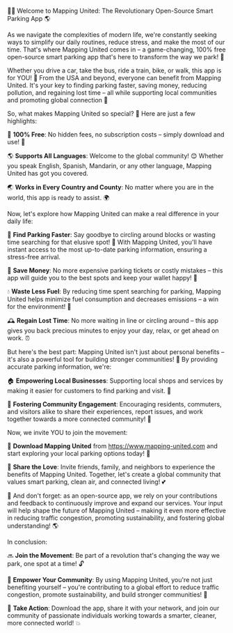 🚗💡 Welcome to Mapping United: The Revolutionary Open-Source Smart Parking App 🌎

As we navigate the complexities of modern life, we're constantly seeking ways to simplify our daily routines, reduce stress, and make the most of our time. That's where Mapping United comes in – a game-changing, 100% free open-source smart parking app that's here to transform the way we park! 🚀

Whether you drive a car, take the bus, ride a train, bike, or walk, this app is for YOU! 🌈 From the USA and beyond, everyone can benefit from Mapping United. It's your key to finding parking faster, saving money, reducing pollution, and regaining lost time – all while supporting local communities and promoting global connection 🔗

So, what makes Mapping United so special? 🤔 Here are just a few highlights:

🌟 **100% Free**: No hidden fees, no subscription costs – simply download and use! 💸

🌎 **Supports All Languages**: Welcome to the global community! 😊 Whether you speak English, Spanish, Mandarin, or any other language, Mapping United has got you covered.

🌏 **Works in Every Country and County**: No matter where you are in the world, this app is ready to assist. 🌍

Now, let's explore how Mapping United can make a real difference in your daily life:

💨 **Find Parking Faster**: Say goodbye to circling around blocks or wasting time searching for that elusive spot! 🔴 With Mapping United, you'll have instant access to the most up-to-date parking information, ensuring a stress-free arrival.

🏦 **Save Money**: No more expensive parking tickets or costly mistakes – this app will guide you to the best spots and keep your wallet happy! 💸

💧 **Waste Less Fuel**: By reducing time spent searching for parking, Mapping United helps minimize fuel consumption and decreases emissions – a win for the environment! 🌟

🕰️ **Regain Lost Time**: No more waiting in line or circling around – this app gives you back precious minutes to enjoy your day, relax, or get ahead on work. ⏰

But here's the best part: Mapping United isn't just about personal benefits – it's also a powerful tool for building stronger communities! 🌈 By providing accurate parking information, we're:

🏠 **Empowering Local Businesses**: Supporting local shops and services by making it easier for customers to find parking and visit. 👥

💼 **Fostering Community Engagement**: Encouraging residents, commuters, and visitors alike to share their experiences, report issues, and work together towards a more connected community! 🌆

Now, we invite YOU to join the movement:

📲 **Download Mapping United** from https://www.mapping-united.com and start exploring your local parking options today! 🎉

👫 **Share the Love**: Invite friends, family, and neighbors to experience the benefits of Mapping United. Together, let's create a global community that values smart parking, clean air, and connected living! 💕

🌟 And don't forget: as an open-source app, we rely on your contributions and feedback to continuously improve and expand our services. Your input will help shape the future of Mapping United – making it even more effective in reducing traffic congestion, promoting sustainability, and fostering global understanding! 🌎

In conclusion:

🔜 **Join the Movement**: Be part of a revolution that's changing the way we park, one spot at a time! 🔓

🌟 **Empower Your Community**: By using Mapping United, you're not just benefiting yourself – you're contributing to a global effort to reduce traffic congestion, promote sustainability, and build stronger communities! 🌈

💪 **Take Action**: Download the app, share it with your network, and join our community of passionate individuals working towards a smarter, cleaner, more connected world! 💥